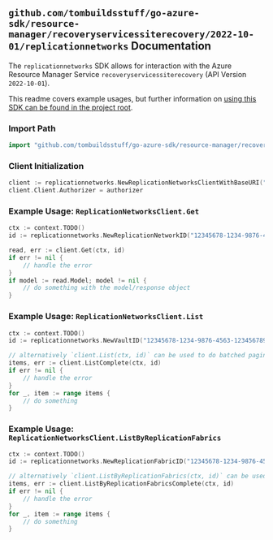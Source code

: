 
## `github.com/tombuildsstuff/go-azure-sdk/resource-manager/recoveryservicessiterecovery/2022-10-01/replicationnetworks` Documentation

The `replicationnetworks` SDK allows for interaction with the Azure Resource Manager Service `recoveryservicessiterecovery` (API Version `2022-10-01`).

This readme covers example usages, but further information on [using this SDK can be found in the project root](https://github.com/tombuildsstuff/go-azure-sdk/tree/main/docs).

### Import Path

```go
import "github.com/tombuildsstuff/go-azure-sdk/resource-manager/recoveryservicessiterecovery/2022-10-01/replicationnetworks"
```


### Client Initialization

```go
client := replicationnetworks.NewReplicationNetworksClientWithBaseURI("https://management.azure.com")
client.Client.Authorizer = authorizer
```


### Example Usage: `ReplicationNetworksClient.Get`

```go
ctx := context.TODO()
id := replicationnetworks.NewReplicationNetworkID("12345678-1234-9876-4563-123456789012", "example-resource-group", "vaultValue", "replicationFabricValue", "replicationNetworkValue")

read, err := client.Get(ctx, id)
if err != nil {
	// handle the error
}
if model := read.Model; model != nil {
	// do something with the model/response object
}
```


### Example Usage: `ReplicationNetworksClient.List`

```go
ctx := context.TODO()
id := replicationnetworks.NewVaultID("12345678-1234-9876-4563-123456789012", "example-resource-group", "vaultValue")

// alternatively `client.List(ctx, id)` can be used to do batched pagination
items, err := client.ListComplete(ctx, id)
if err != nil {
	// handle the error
}
for _, item := range items {
	// do something
}
```


### Example Usage: `ReplicationNetworksClient.ListByReplicationFabrics`

```go
ctx := context.TODO()
id := replicationnetworks.NewReplicationFabricID("12345678-1234-9876-4563-123456789012", "example-resource-group", "vaultValue", "replicationFabricValue")

// alternatively `client.ListByReplicationFabrics(ctx, id)` can be used to do batched pagination
items, err := client.ListByReplicationFabricsComplete(ctx, id)
if err != nil {
	// handle the error
}
for _, item := range items {
	// do something
}
```
